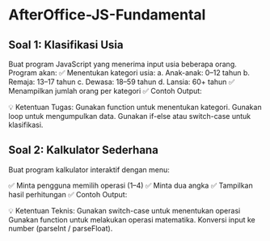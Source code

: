 # AfterOffice-JS-Fundamental

## Soal 1: Klasifikasi Usia
Buat program JavaScript yang menerima input usia beberapa orang. Program akan: 
✅ Menentukan kategori usia:
    a. Anak-anak: 0–12 tahun
    b. Remaja: 13–17 tahun
    c. Dewasa: 18–59 tahun
    d. Lansia: 60+ tahun
 ✅ Menampilkan jumlah orang per kategori
 ✅ Contoh Output:

💡 Ketentuan Tugas:
Gunakan function untuk menentukan kategori.
Gunakan loop untuk mengumpulkan data.
Gunakan if-else atau switch-case untuk klasifikasi.


## Soal 2: Kalkulator Sederhana
Buat program kalkulator interaktif dengan menu:

✅ Minta pengguna memilih operasi (1–4)
✅ Minta dua angka
✅ Tampilkan hasil perhitungan
✅ Contoh Output:

💡 Ketentuan Teknis:
Gunakan switch-case untuk menentukan operasi
Gunakan function untuk melakukan operasi matematika.
Konversi input ke number (parseInt / parseFloat).
